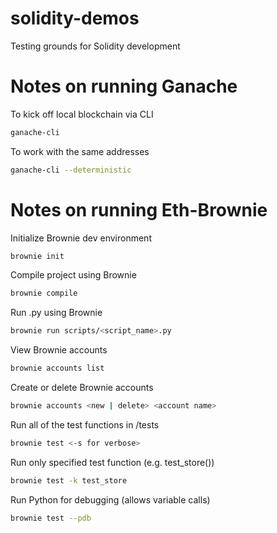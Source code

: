 # solidity-demos
Testing grounds for Solidity development

# Notes on running Ganache 
To kick off local blockchain via CLI
```sh
ganache-cli
```
To work with the same addresses
```sh
ganache-cli --deterministic
```

# Notes on running Eth-Brownie
Initialize Brownie dev environment
```sh
brownie init
```
Compile project using Brownie
```sh
brownie compile
```
Run .py using Brownie
```sh
brownie run scripts/<script_name>.py
```
View Brownie accounts
```sh
brownie accounts list
```
Create or delete Brownie accounts
```sh
brownie accounts <new | delete> <account name>
```
Run all of the test functions in /tests
```sh
brownie test <-s for verbose>
```
Run only specified test function (e.g. test_store())
```sh
brownie test -k test_store
```
Run Python for debugging (allows variable calls)
```sh
brownie test --pdb
```
